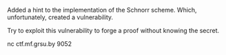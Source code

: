 Added a hint to the implementation of the Schnorr scheme. Which, unfortunately, created a vulnerability.

Try to exploit this vulnerability to forge a proof without knowing the secret.

nc ctf.mf.grsu.by 9052

